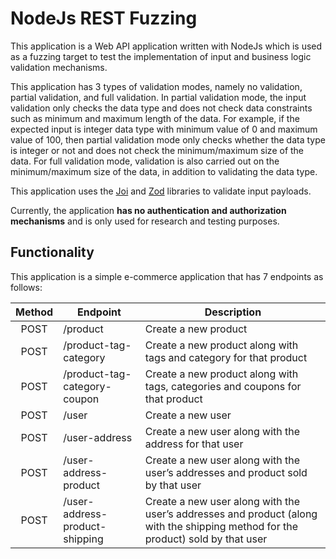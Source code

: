 # NodeJs REST Fuzzing
This application is a Web API application written with NodeJs which is used as a fuzzing target to test the implementation of input and business logic validation mechanisms.

This application has 3 types of validation modes, namely no validation, partial validation, and full validation. In partial validation mode, the input validation only checks the data type and does not check data constraints such as minimum and maximum length of the data. For example, if the expected input is integer data type with minimum value of 0 and maximum value of 100, then partial validation mode only checks whether the data type is integer or not and does not check the minimum/maximum size of the data. For full validation mode, validation is also carried out on the minimum/maximum size of the data, in addition to validating the data type.

This application uses the [Joi](https://joi.dev/) and [Zod](https://zod.dev/) libraries to validate input payloads.

Currently, the application <b>has no authentication and authorization mechanisms</b> and is only used for research and testing purposes.

## Functionality
This application is a simple e-commerce application that has 7 endpoints as follows:

| Method | Endpoint                       | Description                                                                                                                      |
|:------:|--------------------------------|----------------------------------------------------------------------------------------------------------------------------------|
|  POST  | /product                       | Create a new product                                                                                                             |
|  POST  | /product-tag-category          | Create a new product along with tags and category for that product                                                               |
|  POST  | /product-tag-category-coupon   | Create a new product along with tags, categories and coupons for that product                                                    |
|  POST  | /user                          | Create a new user                                                                                                                |
|  POST  | /user-address                  | Create a new user along with the address for that user                                                                           |
|  POST  | /user-address-product          | Create a new user along with the user’s addresses and product sold by that user                                                  |
|  POST  | /user-address-product-shipping | Create a new user along with the user’s addresses and product (along with the shipping method for the product) sold by that user |
